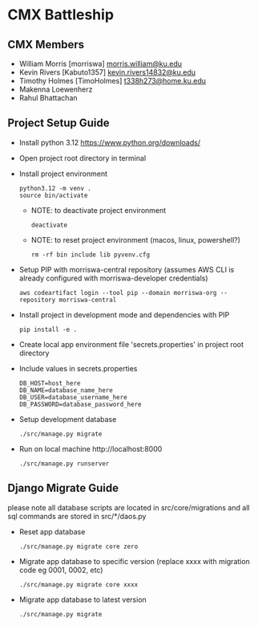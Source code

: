 # CMX Battleship

## CMX Members
- William Morris [morriswa] morris.william@ku.edu
- Kevin Rivers [Kabuto1357] kevin.rivers14832@ku.edu
- Timothy Holmes [TimoHolmes] t338h273@home.ku.edu
- Makenna Loewenherz
- Rahul Bhattachan

## Project Setup Guide
- Install python 3.12 https://www.python.org/downloads/
- Open project root directory in terminal
- Install project environment

      python3.12 -m venv .
      source bin/activate
    - NOTE: to deactivate project environment

          deactivate
    - NOTE: to reset project environment (macos, linux, powershell?)

          rm -rf bin include lib pyvenv.cfg
- Setup PIP with morriswa-central repository (assumes AWS CLI is already configured with morriswa-developer credentials)

      aws codeartifact login --tool pip --domain morriswa-org --repository morriswa-central
- Install project in development mode and dependencies with PIP 

      pip install -e .
- Create local app environment file 'secrets.properties' in project root directory
- Include values in secrets.properties

      DB_HOST=host_here
      DB_NAME=database_name_here
      DB_USER=database_username_here
      DB_PASSWORD=database_password_here

- Setup development database

      ./src/manage.py migrate
- Run on local machine http://localhost:8000
      
      ./src/manage.py runserver

## Django Migrate Guide
please note all database scripts are located in src/core/migrations 
and all sql commands are stored in src/*/daos.py 

- Reset app database

      ./src/manage.py migrate core zero
- Migrate app database to specific version 
  (replace xxxx with migration code eg 0001, 0002, etc) 

      ./src/manage.py migrate core xxxx

- Migrate app database to latest version

      ./src/manage.py migrate 
